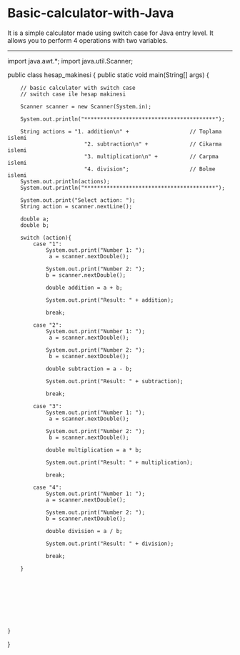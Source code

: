 # Basic-calculator-with-Java
It is a simple calculator made using switch case for Java entry level. 
It allows you to perform 4 operations with two variables.

--------------------------------------------------------------------------

import java.awt.*;
import java.util.Scanner;

public class hesap_makinesi {
    public static void main(String[] args) {


        // basic calculator with switch case
        // switch case ile hesap makinesi

        Scanner scanner = new Scanner(System.in);

        System.out.println("*****************************************");

        String actions = "1. addition\n" +                   // Toplama islemi
                            "2. subtraction\n" +             // Cikarma islemi
                            "3. multiplication\n" +          // Carpma islemi
                            "4. division";                   // Bolme islemi
        System.out.println(actions);
        System.out.println("*****************************************");

        System.out.print("Select action: ");
        String action = scanner.nextLine();

        double a;
        double b;

        switch (action){
            case "1":
                System.out.print("Number 1: ");
                 a = scanner.nextDouble();

                System.out.print("Number 2: ");
                b = scanner.nextDouble();

                double addition = a + b;

                System.out.print("Result: " + addition);

                break;

            case "2":
                System.out.print("Number 1: ");
                 a = scanner.nextDouble();

                System.out.print("Number 2: ");
                 b = scanner.nextDouble();

                double subtraction = a - b;

                System.out.print("Result: " + subtraction);

                break;

            case "3":
                System.out.print("Number 1: ");
                 a = scanner.nextDouble();

                System.out.print("Number 2: ");
                 b = scanner.nextDouble();

                double multiplication = a * b;

                System.out.print("Result: " + multiplication);

                break;

            case "4":
                System.out.print("Number 1: ");
                a = scanner.nextDouble();

                System.out.print("Number 2: ");
                b = scanner.nextDouble();

                double division = a / b;

                System.out.print("Result: " + division);

                break;

        }









    }
}
